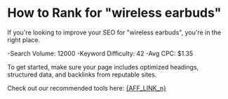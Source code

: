 
# How to Rank for "wireless earbuds"

If you're looking to improve your SEO for "wireless earbuds", you're in the right place.

-Search Volume: 12000
-Keyword Difficulty: 42
-Avg CPC: $1.35

To get started, make sure your page includes optimized headings, structured data, and backlinks from reputable sites.

Check out our recommended tools here: [{AFF_LINK_n}](https://temp/aff1)
